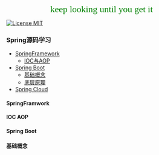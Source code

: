 <p align="center">
<font face="STCAIYUN" color=green size=5> keep looking until you get it </font>
</p>

[![License MIT](https://img.shields.io/badge/license-MIT-blue.svg)](https://raw.githubusercontent.com/iluwatar/java-design-patterns/master/LICENSE.md)

### Spring源码学习

- [SpringFramework](#SpringFramework)
  - [IOC与AOP](#IOC-AOP)
- [Spring Boot](#Spring-Boot)
  - [基础概念](#基础概念)
  - [底层原理](#底层原理)
- [Spring Cloud](#Spring-Cloud)
  



#### SpringFramwork


#### IOC AOP


#### Spring Boot
#### 基础概念
